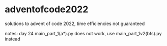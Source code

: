 # adventofcode2022
solutions to advent of code 2022, time efficiencies not guaranteed

notes: day 24 main_part_1(a*).py does not work, use main_part_1v2(bfs).py instead
